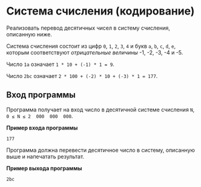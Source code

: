 ﻿# Система счисления (кодирование)

Реализовать перевод десятичных чисел в систему счисления, описанную ниже.

Система счисления состоит из цифр `0`, `1`, `2`, `3`, `4` и букв `a`, `b`, `c`, `d`, `e`, которым соответствуют *отрицательные величины* -1, -2, -3, -4 и -5.

Число `1a` означает `1 * 10 + (-1) * 1 = 9`.

Число `2bc` означает `2 * 100 + (-2) * 10 + (-3) * 1 = 177`.

## Вход программы

Программа получает на вход число в десятичной системе счисления `N`, `0 ≤ N ≤ 2  000  000  000`.

**Пример входа программы**

```text
177
```

Программа должна перевести десятичное число в систему, описанную выше и напечатать результат.

**Пример выхода программы**

```text
2bc
```
